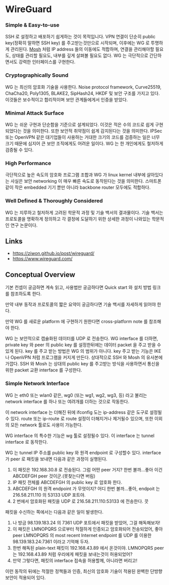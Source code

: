 # WireGuard


### Simple & Easy-to-use
SSH 로 설정하고 배포하기 쉽게하는 것이 목적입니다.
VPN 연결이 단순히 public key(정확히 말하면 SSH key) 를 주고받는것만으로 시작되며,
이후에는 WG 로 투명하게 관리된다.
[Mosh](http://mosh.mit.edu/) 처럼 IP address 들의 이동에도 적합하며,
연결을 관리해야할 필요도, 상태를 관리할 필요도, 내부를 깊게 살펴볼 필요도 없다.
WG 는 극단적으로 간단하면서도 강력한 인터페이스를 구현한다.

### Cryptographically Sound
WG 는 최신의 암호화 기술을 사용한다.
Noise protocol framework, Curve25519, ChaCha20, Poly1305, BLAKE2, SipHash24, HKDF 및 보안 구조를 가지고 있다.
이것들은 보수적이고 합리적이며 보안 관계들에게서 인증을 받았다.

### Minimal Attack Surface
WG 는 쉬운 구현과 단순함을 기준으로 설계되었다. 이것은 적은 수의 코드로 쉽게 구현되었다는 것을 의미한다.
또한 보안적 취약점이 쉽게 감지된다는 것을 의미한다.
IPSec 또는 OpenVPN 같은 대기업들이 사용하는 거대한 크기의 코드를 검증하는 일은
너무 크기 때문에 심지어 큰 보안 조직에게도 어려운 일이다.
WG 는 한 개인에게도 철저하게 검증될 수 있다.

### High Performance
극단적으로 높은 속도의 암호화 프로그램 조합과 WG 가 linux kernel 내부에 살아있다는 사실은 보안 networking 이 매우 빠른 속도로 동작된다는 것을 의미한다. 스마트폰 같이 작은 embedded 기기 뿐만 아니라 backbone router 모두에도 적합하다.

### Well Defined & Thoroughly Considered
WG 는 지루하고 철저하게 고려된 학문적 과정 및 기술 백서의 결과물이다.
기술 백서는 프로토콜을 명확하게 정의하고 각 결정에 도달하기 위한 상세한 과정이 나와있는 학문적인 연구 논문이다.

## Links
* https://ziwon.github.io/post/wireguard/
* https://www.wireguard.com/

## Conceptual Overview

기본 컨셉이 궁금하면 계속 읽고, 사용법만 궁금하다면 Quick start 와 설치 방법 링크를 참조하도록 한다.

만약 내부 동작과 프로토콜의 짧은 요약이 궁금하다면 기술 백서를 자세하게 읽어야 한다.

만약 WG 를 새로운 platform 에 구현하기 원한다면 cross-platform note 를 참조해야 한다.

WG 는 보안적으로 캡슐화된 데이터를 UDP 로 전송한다.
WG interface 를 더하면, private key 와 peer 의 public key 를 설정한뒤에는 데이터 packet 을 주고 받을 수 있게 된다.
key 를 주고 받는 방법은 WG 의 범위가 아니다.
key 주고 받는 기능은 IKE 나 OpenVPN 처럼 프로그램을 커지게 만든다.
상대적으로 SSH 와 Mosh 의 유사본에 가깝다. SSH 와 Mosh 는 상대의 public key 를 주고받는 방식을 사용하면서 통신을 위한 packet 교환 interface 를 구성한다.

### Simple Network Interface

WG 는 eth0 또는 wlan0 같은, wg0 (또는 wg1, wg2, wg3, 등) 라고 불리는 network interface 를 하나 또는 여려개를 더하는 것으로 작동한다.

이 network interface 는 더해진 뒤에 ifconfig 도는 ip-address 같은 도구로 설정될 수 있다.
route 또는 ip-route 로 route 설정이 더해지거나 제거될수 있으며,
또한 이외의 모든 network 툴로도 사용이 가능한다.

WG interface 의 특수한 기능은 wg 툴로 설정될수 있다. 이 interface 는 tunnel interface 로 동작한다.

WG 는 tunnel IP 주소를 public key 와 원격 endpoint 로 구성할수 있다.
interface 가 peer 로 패킷을 보내면 다음과 같은 과정이 실행된다.

1. 이 패킷은 192.168.30.8 로 전송된다. 그럼 어떤 peer 거지? 한번 볼까...좋아 이건 ABCDEFGH peer 것이군.(못찾는다면 버림)
2. IP 패킷 전체를 ABCDEFGH 의 public key 로 암호화 한다.
3. ABCDEFGH 의 원격 endpoint 가 무엇이지? 어디 한번 볼까...좋아, endpoit 는 216.58.211.110 의 53133 UDP 포트야.
4. 2 번에서 암호화된 패킷을 UDP 로 216.58.211.110:53133 에 전송한다. 끗

패킷을 수신하는 쪽에서는 다음과 같은 일이 발생한다.

1. 나 방금 98.139.183.24 의 7361 UDP 포트에서 패킷을 받았어, 그걸 해독해보자!
2. 이 패킷은 LMNOPQRS 으로부터 적절하게 인증되고 암호화되어 전송되었어, 좋아 peer LMNOPQRS 의 most recent Internet endpoint 를 UDP 를 이용한 98.139.183.24:7361 이라고 기억해 두자.
3. 한번 해독된 plain-text 패킷이 192.168.43.89 에서 온것이야. LMNOPQRS peer 는 192.168.43.89 처럼 우리에게 패킷을 보내는것이 허용되었어?
4. 만약 그렇다면, 패킷의 interface 접속을 허용할께, 아니라면 버리고!

이런 동작의 뒤에는 적절한 정책들과 인증, 최신의 암호화 기술이 적용된 완벽한 단방향 보안이 적용되어 있다.
